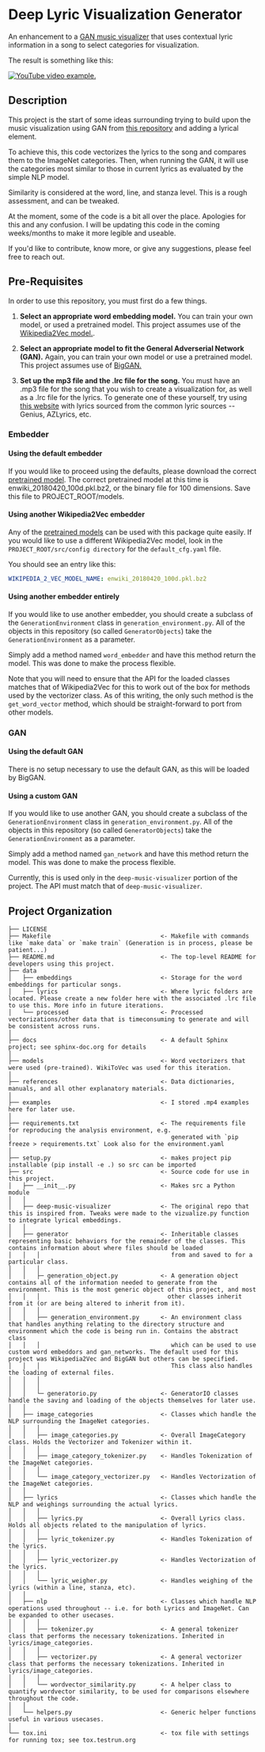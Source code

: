 # Deep Lyric Visualization Generator

An enhancement to a [GAN music visualizer](https://github.com/msieg/deep-music-visualizer) that uses contextual lyric information
in a song to select categories for visualization.

The result is something like this:

 [![YouTube video example.](https://img.youtube.com/vi/kkpWfGzoems/0.jpg)](https://www.youtube.com/watch?v=kkpWfGzoems)

## Description

This project is the start of some ideas surrounding trying to build upon the
 music visualization using GAN from [this repository](https://github.com/msieg/deep-music-visualizer) and adding a lyrical element.

To achieve this, this code vectorizes the lyrics to the song and compares them
to the ImageNet categories. Then, when running the GAN, it will use the categories
most similar to those in current lyrics as evaluated by the simple NLP model.

Similarity is considered at the word, line, and stanza level. This is a rough
assessment, and can be tweaked.

At the moment, some of the code is a bit all over the place. Apologies for this
and any confusion. I will be updating this code in the coming weeks/months
to make it more legible and useable.

If you'd like to contribute, know more, or give any suggestions, please feel
free to reach out.

## Pre-Requisites


In order to use this repository, you must first do a few things.

1. **Select an appropriate word embedding model.** You can train your own model, or
used a pretrained model. This project assumes use of the [Wikipedia2Vec model.](https://wikipedia2vec.github.io/wikipedia2vec).

2. **Select an appropriate model to fit the General Adverserial Network (GAN).**
Again, you can train your own model or use a pretrained model. This project
 assumes use of [BigGAN.](https://arxiv.org/abs/1809.11096)

3. **Set up the mp3 file and the .lrc file for the song.** You must have an .mp3
file for the song that you wish to create a visualization for, as well as a
.lrc file for the lyrics. To generate one of these yourself, try using
[this website](https://lrcgenerator.com/) with lyrics sourced from the common
lyric sources -- Genius, AZLyrics, etc.

### Embedder

#### Using the default embedder

If you would like to proceed using the defaults, please download the correct
[pretrained model](https://wikipedia2vec.github.io/wikipedia2vec/pretrained/).
The correct pretrained model at this time is enwiki_20180420_100d.pkl.bz2, or
the binary file for 100 dimensions. Save this file to PROJECT_ROOT/models.

#### Using another Wikipedia2Vec embedder

Any of the [pretrained models](https://wikipedia2vec.github.io/wikipedia2vec/pretrained/) can be used with this package quite easily.
If you would like to use a different Wikipedia2Vec model, look in the
`PROJECT_ROOT/src/config directory` for the `default_cfg.yaml` file.

You should see an entry like this:

```yaml
WIKIPEDIA_2_VEC_MODEL_NAME: enwiki_20180420_100d.pkl.bz2
```

#### Using another embedder entirely

If you would like to use another embedder, you should create a subclass of the
`GenerationEnvironment` class in `generation_environment.py`. All of the
objects in this repository (so called `GeneratorObjects`) take the
`GenerationEnvironment` as a parameter.

Simply add a method named `word_embedder` and have this method return the model.
This was done to make the process flexible.

Note that you will need to ensure that the API for the loaded classes matches
that of Wikipedia2Vec for this to work out of the box for methods used by the
vectorizer class. As of this writing, the only such method is the
`get_word_vector` method, which should be straight-forward to port from
other models.

### GAN

#### Using the default GAN

There is no setup necessary to use the default GAN, as this will be loaded by
BigGAN.

#### Using a custom GAN

If you would like to use another GAN, you should create a subclass of the
`GenerationEnvironment` class in `generation_environment.py`. All of the
objects in this repository (so called `GeneratorObjects`) take the
`GenerationEnvironment` as a parameter.

Simply add a method named `gan_network` and have this method return the model.
This was done to make the process flexible.

Currently, this is used only in the `deep-music-visualizer` portion of the
project. The API must match that of `deep-music-visualizer`.

## Project Organization
```
├── LICENSE
├── Makefile                               <- Makefile with commands like `make data` or `make train` (Generation is in process, please be patient...)
├── README.md                              <- The top-level README for developers using this project.
├── data
│   ├── embeddings                         <- Storage for the word embeddings for particular songs.
│   ├── lyrics                             <- Where lyric folders are located. Please create a new folder here with the associated .lrc file to use this. More info in future iterations.
│   └── processed                          <- Processed vectorizations/other data that is timeconsuming to generate and will be consistent across runs.
│
├── docs                                   <- A default Sphinx project; see sphinx-doc.org for details
│
├── models                                 <- Word vectorizers that were used (pre-trained). WikiToVec was used for this iteration.
│
├── references                             <- Data dictionaries, manuals, and all other explanatory materials.
│
├── examples                               <- I stored .mp4 examples here for later use.
│
├── requirements.txt                       <- The requirements file for reproducing the analysis environment, e.g.
│                                             generated with `pip freeze > requirements.txt` Look also for the environment.yaml
│
├── setup.py                               <- makes project pip installable (pip install -e .) so src can be imported
├── src                                    <- Source code for use in this project.
│   ├── __init__.py                        <- Makes src a Python module
│   │
│   ├── deep-music-visualizer              <- The original repo that this is inspired from. Tweaks were made to the vizualize.py function to integrate lyrical embeddings.
│   │
│   ├── generator                          <- Inheritable classes representing basic behaviors for the remainder of the classes. This contains information about where files should be loaded
│   │   │                                     from and saved to for a particular class.
│   │   │
│   │   ├─ generation_object.py            <- A generation object contains all of the information needed to generate from the environment. This is the most generic object of this project, and most
│   │   │                                    other classes inherit from it (or are being altered to inherit from it).
│   │   │
│   │   ├── generation_environment.py      <- An environment class that handles anything relating to the directory structure and environment which the code is being run in. Contains the abstract class
│   │   │                                     which can be used to use custom word embeddors and gan_networks. The default used for this project was Wikipedia2Vec and BigGAN but others can be specified.
│   │   │                                     This class also handles the loading of external files.
│   │   │
│   │   │
│   │   └─ generatorio.py                  <- GeneratorIO classes handle the saving and loading of the objects themselves for later use.
│   │
│   ├── image_categories                   <- Classes which handle the NLP surrounding the ImageNet categories.
│   │   │
│   │   ├── image_categories.py            <- Overall ImageCategory class. Holds the Vectorizer and Tokenizer within it.
│   │   │
│   │   ├── image_category_tokenizer.py    <- Handles Tokenization of the ImageNet categories.
│   │   │
│   │   └── image_category_vectorizer.py   <- Handles Vectorization of the ImageNet categories.
│   │
│   ├── lyrics                             <- Classes which handle the NLP and weighings surrounding the actual lyrics.
│   │   │
│   │   ├── lyrics.py                      <- Overall Lyrics class. Holds all objects related to the manipulation of lyrics.
│   │   │
│   │   ├── lyric_tokenizer.py             <- Handles Tokenization of the lyrics.
│   │   │
│   │   ├── lyric_vectorizer.py            <- Handles Vectorization of the lyrics.
│   │   │
│   │   └── lyric_weigher.py               <- Handles weighing of the lyrics (within a line, stanza, etc).
│   │
│   ├── nlp                                <- Classes which handle NLP operations used throughout -- i.e. for both Lyrics and ImageNet. Can be expanded to other usecases.
│   │   │
│   │   ├── tokenizer.py                   <- A general tokenizer class that performs the necessary tokenizations. Inherited in lyrics/image_categories.
│   │   │
│   │   ├── vectorizer.py                  <- A general vectorizer class that performs the necessary tokenizations. Inherited in lyrics/image_categories.
│   │   │
│   │   └── wordvector_similarity.py       <- A helper class to quantify wordvector similarity, to be used for comparisons elsewhere throughout the code.
│   │
│   └── helpers.py                         <- Generic helper functions useful in various usecases.
│
└── tox.ini                                <- tox file with settings for running tox; see tox.testrun.org
```
